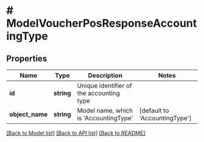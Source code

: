 # # ModelVoucherPosResponseAccountingType

## Properties

Name | Type | Description | Notes
------------ | ------------- | ------------- | -------------
**id** | **string** | Unique identifier of the accounting type |
**object_name** | **string** | Model name, which is &#39;AccountingType&#39; | [default to 'AccountingType']

[[Back to Model list]](../../README.md#models) [[Back to API list]](../../README.md#endpoints) [[Back to README]](../../README.md)
